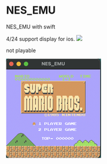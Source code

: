 # NES_EMU
NES_EMU with swift

<p> 4/24 support display for ios.
  <img src="./F1666584-9E5B-4A69-B5C9-2DFF10E65850.png">
<p>
not playable
<p>
<img src="./截圖 2023-06-25 下午11.39.13.png">

